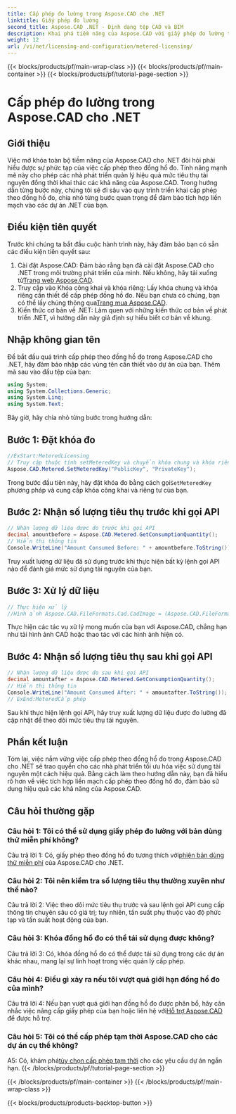 ```yaml
---
title: Cấp phép đo lường trong Aspose.CAD cho .NET
linktitle: Giấy phép đo lường
second_title: Aspose.CAD .NET - Định dạng tệp CAD và BIM
description: Khai phá tiềm năng của Aspose.CAD với giấy phép đo lường trong .NET. Tối ưu hóa việc sử dụng tài nguyên một cách liền mạch. Khám phá hướng dẫn từng bước của chúng tôi.
weight: 12
url: /vi/net/licensing-and-configuration/metered-licensing/
---
```


{{< blocks/products/pf/main-wrap-class >}}
{{< blocks/products/pf/main-container >}}
{{< blocks/products/pf/tutorial-page-section >}}

# Cấp phép đo lường trong Aspose.CAD cho .NET

## Giới thiệu

Việc mở khóa toàn bộ tiềm năng của Aspose.CAD cho .NET đòi hỏi phải hiểu được sự phức tạp của việc cấp phép theo đồng hồ đo. Tính năng mạnh mẽ này cho phép các nhà phát triển quản lý hiệu quả mức tiêu thụ tài nguyên đồng thời khai thác các khả năng của Aspose.CAD. Trong hướng dẫn từng bước này, chúng tôi sẽ đi sâu vào quy trình triển khai cấp phép theo đồng hồ đo, chia nhỏ từng bước quan trọng để đảm bảo tích hợp liền mạch vào các dự án .NET của bạn.

## Điều kiện tiên quyết

Trước khi chúng ta bắt đầu cuộc hành trình này, hãy đảm bảo bạn có sẵn các điều kiện tiên quyết sau:
1.  Cài đặt Aspose.CAD: Đảm bảo rằng bạn đã cài đặt Aspose.CAD cho .NET trong môi trường phát triển của mình. Nếu không, hãy tải xuống từ[Trang web Aspose.CAD](https://releases.aspose.com/cad/net/).
2.  Truy cập vào Khóa công khai và khóa riêng: Lấy khóa chung và khóa riêng cần thiết để cấp phép đồng hồ đo. Nếu bạn chưa có chúng, bạn có thể lấy chúng thông qua[Trang mua Aspose.CAD](https://purchase.aspose.com/buy).
3. Kiến thức cơ bản về .NET: Làm quen với những kiến thức cơ bản về phát triển .NET, vì hướng dẫn này giả định sự hiểu biết cơ bản về khung.

## Nhập không gian tên

Để bắt đầu quá trình cấp phép theo đồng hồ đo trong Aspose.CAD cho .NET, hãy đảm bảo nhập các vùng tên cần thiết vào dự án của bạn. Thêm mã sau vào đầu tệp của bạn:
```csharp
using System;
using System.Collections.Generic;
using System.Linq;
using System.Text;
```

Bây giờ, hãy chia nhỏ từng bước trong hướng dẫn:

## Bước 1: Đặt khóa đo

```csharp
//ExStart:MeteredLicensing
// Truy cập thuộc tính setMeteredKey và chuyển khóa chung và khóa riêng làm tham số
Aspose.CAD.Metered.SetMeteredKey("PublicKey", "PrivateKey");
```

 Trong bước đầu tiên này, hãy đặt khóa đo bằng cách gọi`SetMeteredKey` phương pháp và cung cấp khóa công khai và riêng tư của bạn.

## Bước 2: Nhận số lượng tiêu thụ trước khi gọi API

```csharp
// Nhận lượng dữ liệu được đo trước khi gọi API
decimal amountbefore = Aspose.CAD.Metered.GetConsumptionQuantity();
// Hiển thị thông tin
Console.WriteLine("Amount Consumed Before: " + amountbefore.ToString());
```

Truy xuất lượng dữ liệu đã sử dụng trước khi thực hiện bất kỳ lệnh gọi API nào để đánh giá mức sử dụng tài nguyên của bạn.

## Bước 3: Xử lý dữ liệu

```csharp
// Thực hiện xử lý
//Hình ảnh Aspose.CAD.FileFormats.Cad.CadImage = (Aspose.CAD.FileFormats.Cad.CadImage)Aspose.CAD.Image.load("BlockRefDgn.dwg");
```

Thực hiện các tác vụ xử lý mong muốn của bạn với Aspose.CAD, chẳng hạn như tải hình ảnh CAD hoặc thao tác với các hình ảnh hiện có.

## Bước 4: Nhận số lượng tiêu thụ sau khi gọi API

```csharp
// Nhận lượng dữ liệu được đo sau khi gọi API
decimal amountafter = Aspose.CAD.Metered.GetConsumptionQuantity();
// Hiển thị thông tin
Console.WriteLine("Amount Consumed After: " + amountafter.ToString());
// ExEnd:MeteredCấp phép
```

Sau khi thực hiện lệnh gọi API, hãy truy xuất lượng dữ liệu được đo lường đã cập nhật để theo dõi mức tiêu thụ tài nguyên.

## Phần kết luận

Tóm lại, việc nắm vững việc cấp phép theo đồng hồ đo trong Aspose.CAD cho .NET sẽ trao quyền cho các nhà phát triển tối ưu hóa việc sử dụng tài nguyên một cách hiệu quả. Bằng cách làm theo hướng dẫn này, bạn đã hiểu rõ hơn về việc tích hợp liền mạch cấp phép theo đồng hồ đo, đảm bảo sử dụng hiệu quả các khả năng của Aspose.CAD.

## Câu hỏi thường gặp

### Câu hỏi 1: Tôi có thể sử dụng giấy phép đo lường với bản dùng thử miễn phí không?

 Câu trả lời 1: Có, giấy phép theo đồng hồ đo tương thích với[phiên bản dùng thử miễn phí](https://releases.aspose.com/) của Aspose.CAD cho .NET.

### Câu hỏi 2: Tôi nên kiểm tra số lượng tiêu thụ thường xuyên như thế nào?

Câu trả lời 2: Việc theo dõi mức tiêu thụ trước và sau lệnh gọi API cung cấp thông tin chuyên sâu có giá trị; tuy nhiên, tần suất phụ thuộc vào độ phức tạp và tần suất hoạt động của bạn.

### Câu hỏi 3: Khóa đồng hồ đo có thể tái sử dụng được không?

Câu trả lời 3: Có, khóa đồng hồ đo có thể được tái sử dụng trong các dự án khác nhau, mang lại sự linh hoạt trong việc quản lý cấp phép.

### Câu hỏi 4: Điều gì xảy ra nếu tôi vượt quá giới hạn đồng hồ đo của mình?

 Câu trả lời 4: Nếu bạn vượt quá giới hạn đồng hồ đo được phân bổ, hãy cân nhắc việc nâng cấp giấy phép của bạn hoặc liên hệ với[Hỗ trợ Aspose.CAD](https://forum.aspose.com/c/cad/19) để được hỗ trợ.

### Câu hỏi 5: Tôi có thể cấp phép tạm thời Aspose.CAD cho các dự án cụ thể không?

 A5: Có, khám phá[tùy chọn cấp phép tạm thời](https://purchase.aspose.com/temporary-license/) cho các yêu cầu dự án ngắn hạn.
{{< /blocks/products/pf/tutorial-page-section >}}

{{< /blocks/products/pf/main-container >}}
{{< /blocks/products/pf/main-wrap-class >}}

{{< blocks/products/products-backtop-button >}}
